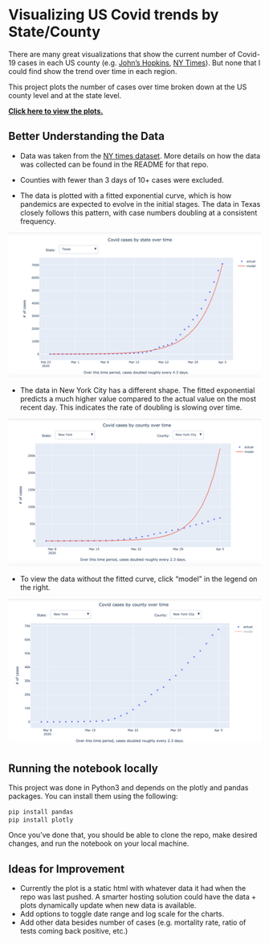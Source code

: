# Visualizing US Covid trends by State/County

There are many great visualizations that show the current number of Covid-19 cases in each US county
(e.g. [John’s Hopkins](https://coronavirus.jhu.edu/map.html), [NY Times](https://www.nytimes.com/interactive/2020/us/coronavirus-us-cases.html)).
But none that I could find show the trend over time in each region.

This project plots the number of cases over time broken down at the US county level and at the state level.

<b>[Click here to view the plots.](https://nbviewer.jupyter.org/github/amurthy1/coviz/blob/master/coviz.ipynb)</b>

## Better Understanding the Data

- Data was taken from the [NY times dataset](https://github.com/nytimes/covid-19-data).
More details on how the data was collected can be found in the README for that repo.

- Counties with fewer than 3 days of 10+ cases were excluded.

- The data is plotted with a fitted exponential curve, which is how pandemics are expected to evolve in the initial stages.
The data in Texas closely follows this pattern, with case numbers doubling at a consistent frequency.

<img width="700" src="resources/texas.png"/>

- The data in New York City has a different shape.
The fitted exponential predicts a much higher value compared to the actual value on the most recent day.
This indicates the rate of doubling is slowing over time.

<img width="700" src="resources/nyc.png"/>

- To view the data without the fitted curve, click “model” in the legend on the right.

<img width="700" src="resources/nyc_no_curve.png"/>

## Running the notebook locally

This project was done in Python3 and depends on the plotly and pandas packages. You can install them using the following:

```
pip install pandas
pip install plotly
```

Once you’ve done that, you should be able to clone the repo, make desired changes, and run the notebook on your local machine.

## Ideas for Improvement

- Currently the plot is a static html with whatever data it had when the repo was last pushed.
A smarter hosting solution could have the data + plots dynamically update when new data is available.
- Add options to toggle date range and log scale for the charts.
- Add other data besides number of cases (e.g. mortality rate, ratio of tests coming back positive, etc.)
